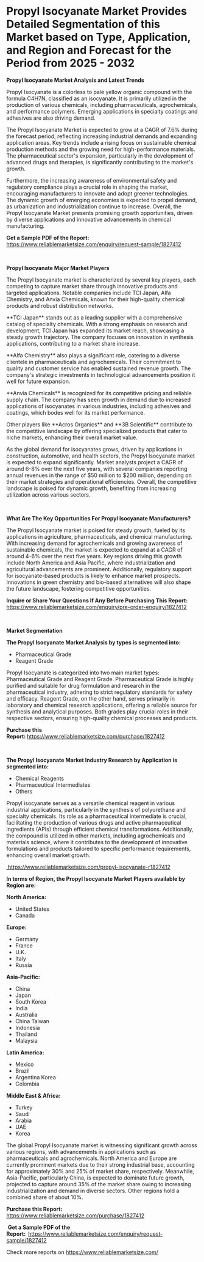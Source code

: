 <p><h1>Propyl Isocyanate Market Provides Detailed Segmentation of this Market based on Type, Application, and Region and Forecast for the Period from 2025 - 2032</h1></p><p><strong>Propyl Isocyanate Market Analysis and Latest Trends</strong></p>
<p><p>Propyl Isocyanate is a colorless to pale yellow organic compound with the formula C4H7N, classified as an isocyanate. It is primarily utilized in the production of various chemicals, including pharmaceuticals, agrochemicals, and performance polymers. Emerging applications in specialty coatings and adhesives are also driving demand. </p><p>The Propyl Isocyanate Market is expected to grow at a CAGR of 7.6% during the forecast period, reflecting increasing industrial demands and expanding application areas. Key trends include a rising focus on sustainable chemical production methods and the growing need for high-performance materials. The pharmaceutical sector's expansion, particularly in the development of advanced drugs and therapies, is significantly contributing to the market's growth. </p><p>Furthermore, the increasing awareness of environmental safety and regulatory compliance plays a crucial role in shaping the market, encouraging manufacturers to innovate and adopt greener technologies. The dynamic growth of emerging economies is expected to propel demand, as urbanization and industrialization continue to increase. Overall, the Propyl Isocyanate Market presents promising growth opportunities, driven by diverse applications and innovative advancements in chemical manufacturing.</p></p>
<p><strong>Get a Sample PDF of the Report:&nbsp;</strong> <a href="https://www.reliablemarketsize.com/enquiry/request-sample/1827412?utm_campaign=2005&utm_medium=2&utm_source=Github&utm_content=ia&utm_term=31012025&utm_id=propyl-isocyanate">https://www.reliablemarketsize.com/enquiry/request-sample/1827412</a></p>
<p>&nbsp;</p>
<p><strong>Propyl Isocyanate Major Market Players</strong></p>
<p><p>The Propyl Isocyanate market is characterized by several key players, each competing to capture market share through innovative products and targeted applications. Notable companies include TCI Japan, Alfa Chemistry, and Anvia Chemicals, known for their high-quality chemical products and robust distribution networks. </p><p>**TCI Japan** stands out as a leading supplier with a comprehensive catalog of specialty chemicals. With a strong emphasis on research and development, TCI Japan has expanded its market reach, showcasing a steady growth trajectory. The company focuses on innovation in synthesis applications, contributing to a market share increase.</p><p>**Alfa Chemistry** also plays a significant role, catering to a diverse clientele in pharmaceuticals and agrochemicals. Their commitment to quality and customer service has enabled sustained revenue growth. The company's strategic investments in technological advancements position it well for future expansion.</p><p>**Anvia Chemicals** is recognized for its competitive pricing and reliable supply chain. The company has seen growth in demand due to increased applications of isocyanates in various industries, including adhesives and coatings, which bodes well for its market performance.</p><p>Other players like **Acros Organics** and **3B Scientific** contribute to the competitive landscape by offering specialized products that cater to niche markets, enhancing their overall market value. </p><p>As the global demand for isocyanates grows, driven by applications in construction, automotive, and health sectors, the Propyl Isocyanate market is expected to expand significantly. Market analysts project a CAGR of around 6-8% over the next five years, with several companies reporting annual revenues in the range of $50 million to $200 million, depending on their market strategies and operational efficiencies. Overall, the competitive landscape is poised for dynamic growth, benefiting from increasing utilization across various sectors.</p></p>
<p>&nbsp;</p>
<p><strong>What Are The Key Opportunities For Propyl Isocyanate Manufacturers?</strong></p>
<p><p>The Propyl Isocyanate market is poised for steady growth, fueled by its applications in agriculture, pharmaceuticals, and chemical manufacturing. With increasing demand for agrochemicals and growing awareness of sustainable chemicals, the market is expected to expand at a CAGR of around 4-6% over the next five years. Key regions driving this growth include North America and Asia Pacific, where industrialization and agricultural advancements are prominent. Additionally, regulatory support for isocyanate-based products is likely to enhance market prospects. Innovations in green chemistry and bio-based alternatives will also shape the future landscape, fostering competitive opportunities.</p></p>
<p><strong>Inquire or Share Your Questions If Any Before Purchasing This Report:</strong> <a href="https://www.reliablemarketsize.com/enquiry/pre-order-enquiry/1827412?utm_campaign=2005&utm_medium=2&utm_source=Github&utm_content=ia&utm_term=31012025&utm_id=propyl-isocyanate">https://www.reliablemarketsize.com/enquiry/pre-order-enquiry/1827412</a></p>
<p>&nbsp;</p>
<p><strong>Market Segmentation</strong></p>
<p><strong>The Propyl Isocyanate Market Analysis by types is segmented into:</strong></p>
<p><ul><li>Pharmaceutical Grade</li><li>Reagent Grade</li></ul></p>
<p><p>Propyl Isocyanate is categorized into two main market types: Pharmaceutical Grade and Reagent Grade. Pharmaceutical Grade is highly purified and suitable for drug formulation and research in the pharmaceutical industry, adhering to strict regulatory standards for safety and efficacy. Reagent Grade, on the other hand, serves primarily in laboratory and chemical research applications, offering a reliable source for synthesis and analytical purposes. Both grades play crucial roles in their respective sectors, ensuring high-quality chemical processes and products.</p></p>
<p><strong>Purchase this Report:&nbsp;</strong><a href="https://www.reliablemarketsize.com/purchase/1827412?utm_campaign=2005&utm_medium=2&utm_source=Github&utm_content=ia&utm_term=31012025&utm_id=propyl-isocyanate">https://www.reliablemarketsize.com/purchase/1827412</a></p>
<p>&nbsp;</p>
<p><strong>The Propyl Isocyanate Market Industry Research by Application is segmented into:</strong></p>
<p><ul><li>Chemical Reagents</li><li>Pharmaceutical Intermediates</li><li>Others</li></ul></p>
<p><p>Propyl isocyanate serves as a versatile chemical reagent in various industrial applications, particularly in the synthesis of polyurethane and specialty chemicals. Its role as a pharmaceutical intermediate is crucial, facilitating the production of various drugs and active pharmaceutical ingredients (APIs) through efficient chemical transformations. Additionally, the compound is utilized in other markets, including agrochemicals and materials science, where it contributes to the development of innovative formulations and products tailored to specific performance requirements, enhancing overall market growth.</p></p>
<p><a href="https://www.reliablemarketsize.com/propyl-isocyanate-r1827412?utm_campaign=2005&utm_medium=2&utm_source=Github&utm_content=ia&utm_term=31012025&utm_id=propyl-isocyanate">&nbsp;https://www.reliablemarketsize.com/propyl-isocyanate-r1827412</a></p>
<p><strong>In terms of Region, the Propyl Isocyanate Market Players available by Region are:</strong></p>
<p>
    <p> <strong> North America: </strong>
        <ul>
            <li>United States</li>
            <li>Canada</li>
        </ul>
        </p> 
    <p> <strong> Europe: </strong>
        <ul>
            <li>Germany</li>
            <li>France</li>
            <li>U.K.</li>
            <li>Italy</li>
            <li>Russia</li>
        </ul>
        </p> 
    <p> <strong> Asia-Pacific: </strong>
        <ul>
            <li>China</li>
            <li>Japan</li>
            <li>South Korea</li>
            <li>India</li>
            <li>Australia</li>
            <li>China Taiwan</li>
            <li>Indonesia</li>
            <li>Thailand</li>
            <li>Malaysia</li>
        </ul>
        </p> 
    <p> <strong> Latin America: </strong>
        <ul>
            <li>Mexico</li>
            <li>Brazil</li>
            <li>Argentina Korea</li>
            <li>Colombia</li>
        </ul>
        </p> 
    <p> <strong> Middle East & Africa: </strong>
        <ul>
            <li>Turkey</li>
            <li>Saudi</li>
            <li>Arabia</li>
            <li>UAE</li>
            <li>Korea</li>
        </ul>
    </p>
    </p>
<p><p>The global Propyl Isocyanate market is witnessing significant growth across various regions, with advancements in applications such as pharmaceuticals and agrochemicals. North America and Europe are currently prominent markets due to their strong industrial base, accounting for approximately 30% and 25% of market share, respectively. Meanwhile, Asia-Pacific, particularly China, is expected to dominate future growth, projected to capture around 35% of the market share owing to increasing industrialization and demand in diverse sectors. Other regions hold a combined share of about 10%.</p></p>
<p><strong>Purchase this Report: </strong><a href="https://www.reliablemarketsize.com/purchase/1827412?utm_campaign=2005&utm_medium=2&utm_source=Github&utm_content=ia&utm_term=31012025&utm_id=propyl-isocyanate">https://www.reliablemarketsize.com/purchase/1827412</a></p>
<p>&nbsp;<strong>Get a Sample PDF of the Report:&nbsp;&nbsp;</strong><a href="https://www.reliablemarketsize.com/enquiry/request-sample/1827412?utm_campaign=2005&utm_medium=2&utm_source=Github&utm_content=ia&utm_term=31012025&utm_id=propyl-isocyanate">https://www.reliablemarketsize.com/enquiry/request-sample/1827412</a></p>
<p><strong></strong></p>
<p>Check more reports on <a href="https://www.reliablemarketsize.com/?utm_campaign=2005&utm_medium=2&utm_source=Github&utm_content=ia&utm_term=31012025&utm_id=propyl-isocyanate">https://www.reliablemarketsize.com/</a></p>